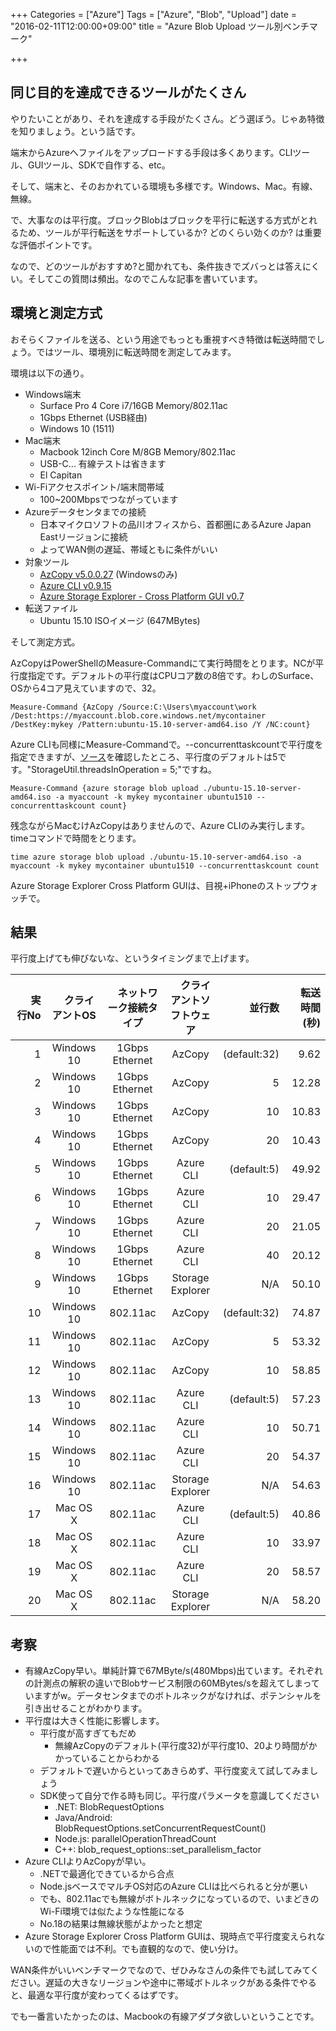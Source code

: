 +++
Categories = ["Azure"]
Tags = ["Azure", "Blob", "Upload"]
date = "2016-02-11T12:00:00+09:00"
title = "Azure Blob Upload ツール別ベンチマーク"

+++

## 同じ目的を達成できるツールがたくさん
やりたいことがあり、それを達成する手段がたくさん。どう選ぼう。じゃあ特徴を知りましょう。という話です。

端末からAzureへファイルをアップロードする手段は多くあります。CLIツール、GUIツール、SDKで自作する、etc。

そして、端末と、そのおかれている環境も多様です。Windows、Mac。有線、無線。

で、大事なのは平行度。ブロックBlobはブロックを平行に転送する方式がとれるため、ツールが平行転送をサポートしているか? どのくらい効くのか? は重要な評価ポイントです。

なので、どのツールがおすすめ?と聞かれても、条件抜きでズバっとは答えにくい。そしてこの質問は頻出。なのでこんな記事を書いています。

## 環境と測定方式
おそらくファイルを送る、という用途でもっとも重視すべき特徴は転送時間でしょう。ではツール、環境別に転送時間を測定してみます。

環境は以下の通り。

* Windows端末
    * Surface Pro 4 Core i7/16GB Memory/802.11ac
    * 1Gbps Ethernet (USB経由)
    * Windows 10 (1511)
* Mac端末
    * Macbook 12inch Core M/8GB Memory/802.11ac
    * USB-C... 有線テストは省きます
    * El Capitan
*  Wi-Fiアクセスポイント/端末間帯域
    * 100~200Mbpsでつながっています
* Azureデータセンタまでの接続
    * 日本マイクロソフトの品川オフィスから、首都圏にあるAzure Japan Eastリージョンに接続
    * よってWAN側の遅延、帯域ともに条件がいい
* 対象ツール
    * [AzCopy v5.0.0.27](https://azure.microsoft.com/ja-jp/documentation/articles/storage-use-azcopy/) (Windowsのみ)
    * [Azure CLI v0.9.15](https://azure.microsoft.com/ja-jp/documentation/articles/xplat-cli-install/)
    * [Azure Storage Explorer - Cross Platform GUI v0.7](http://storageexplorer.com/)
* 転送ファイル
    * Ubuntu 15.10 ISOイメージ (647MBytes)

そして測定方式。

AzCopyはPowerShellのMeasure-Commandにて実行時間をとります。NCが平行度指定です。デフォルトの平行度はCPUコア数の8倍です。わしのSurface、OSから4コア見えていますので、32。

    Measure-Command {AzCopy /Source:C:\Users\myaccount\work /Dest:https://myaccount.blob.core.windows.net/mycontainer /DestKey:mykey /Pattern:ubuntu-15.10-server-amd64.iso /Y /NC:count}

Azure CLIも同様にMeasure-Commandで。--concurrenttaskcountで平行度を指定できますが、[ソース](https://github.com/Azure/azure-xplat-cli/blob/dev/lib/util/storage.util._js)を確認したところ、平行度のデフォルトは5です。"StorageUtil.threadsInOperation = 5;"ですね。

    Measure-Command {azure storage blob upload ./ubuntu-15.10-server-amd64.iso -a myaccount -k mykey mycontainer ubuntu1510 --concurrenttaskcount count}

残念ながらMacむけAzCopyはありませんので、Azure CLIのみ実行します。timeコマンドで時間をとります。

    time azure storage blob upload ./ubuntu-15.10-server-amd64.iso -a myaccount -k mykey mycontainer ubuntu1510 --concurrenttaskcount count
    
Azure Storage Explorer Cross Platform GUIは、目視+iPhoneのストップウォッチで。 

## 結果
平行度上げても伸びないな、というタイミングまで上げます。

|　実行No　|　クライアントOS　|　ネットワーク接続タイプ　|　クライアントソフトウェア　|　並行数　|　転送時間(秒)　|
|  -----------:  |  :-----------:  |  :------------:  |  :------------:  |  ------------:  |  ------------:  |
|1|  Windows 10  |  1Gbps Ethernet  |  AzCopy  |(default:32)|9.62|
|2|  Windows 10  |  1Gbps Ethernet  |  AzCopy  |5|12.28|
|3|  Windows 10  |  1Gbps Ethernet  |  AzCopy  |10|10.83|
|4|  Windows 10  |  1Gbps Ethernet  |  AzCopy  |20|10.43|
|5|  Windows 10  |  1Gbps Ethernet  |  Azure CLI  |(default:5)|49.92|
|6|  Windows 10  |  1Gbps Ethernet  |  Azure CLI  |10|29.47|
|7|  Windows 10  |  1Gbps Ethernet  |  Azure CLI  |20|21.05|
|8|  Windows 10  |  1Gbps Ethernet  |  Azure CLI  |40|20.12|
|9|  Windows 10  |  1Gbps Ethernet  |  Storage Explorer  |N/A|50.10|
|10|  Windows 10  |  802.11ac  |  AzCopy  |(default:32)|74.87|
|11|  Windows 10  |  802.11ac  |  AzCopy  |5|53.32|
|12|  Windows 10  |  802.11ac  |  AzCopy  |10|58.85|
|13|  Windows 10  |  802.11ac  |  Azure CLI  |(default:5)|57.23|
|14|  Windows 10  |  802.11ac  |  Azure CLI  |10|50.71|
|15|  Windows 10  |  802.11ac  |  Azure CLI  |20|54.37|
|16|  Windows 10  |  802.11ac  |  Storage Explorer  |N/A|54.63|
|17|  Mac OS X  |  802.11ac  |  Azure CLI  |(default:5)|40.86|
|18|  Mac OS X  |  802.11ac  |  Azure CLI  |10|33.97|
|19|  Mac OS X  |  802.11ac  |  Azure CLI  |20|58.57|
|20|  Mac OS X  |  802.11ac  |  Storage Explorer  |N/A|58.20|


## 考察
* 有線AzCopy早い。単純計算で67MByte/s(480Mbps)出ています。それぞれの計測点の解釈の違いでBlobサービス制限の60MBytes/sを超えてしまっていますがw。データセンタまでのボトルネックがなければ、ポテンシャルを引き出せることがわかります。
* 平行度は大きく性能に影響します。
    * 平行度が高すぎてもだめ
        * 無線AzCopyのデフォルト(平行度32)が平行度10、20より時間がかかっていることからわかる
    * デフォルトで遅いからといってあきらめず、平行度変えて試してみましょう
    * SDK使って自分で作る時も同じ。平行度パラメータを意識してください
        * .NET: BlobRequestOptions
        * Java/Android: BlobRequestOptions.setConcurrentRequestCount()
        * Node.js: parallelOperationThreadCount
        * C++: blob_request_options::set_parallelism_factor
* Azure CLIよりAzCopyが早い。
    * .NETで最適化できているから合点
    * Node.jsベースでマルチOS対応のAzure CLIは比べられると分が悪い
    * でも、802.11acでも無線がボトルネックになっているので、いまどきのWi-Fi環境では似たような性能になる
    * No.18の結果は無線状態がよかったと想定
* Azure Storage Explorer Cross Platform GUIは、現時点で平行度変えられないので性能面では不利。でも直観的なので、使い分け。

WAN条件がいいベンチマークでなので、ぜひみなさんの条件でも試してみてください。遅延の大きなリージョンや途中に帯域ボトルネックがある条件でやると、最適な平行度が変わってくるはずです。


でも一番言いたかったのは、Macbookの有線アダプタ欲しいということです。